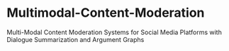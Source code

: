 # Multimodal-Content-Moderation
Multi-Modal Content Moderation Systems for Social Media Platforms with Dialogue Summarization and Argument Graphs
